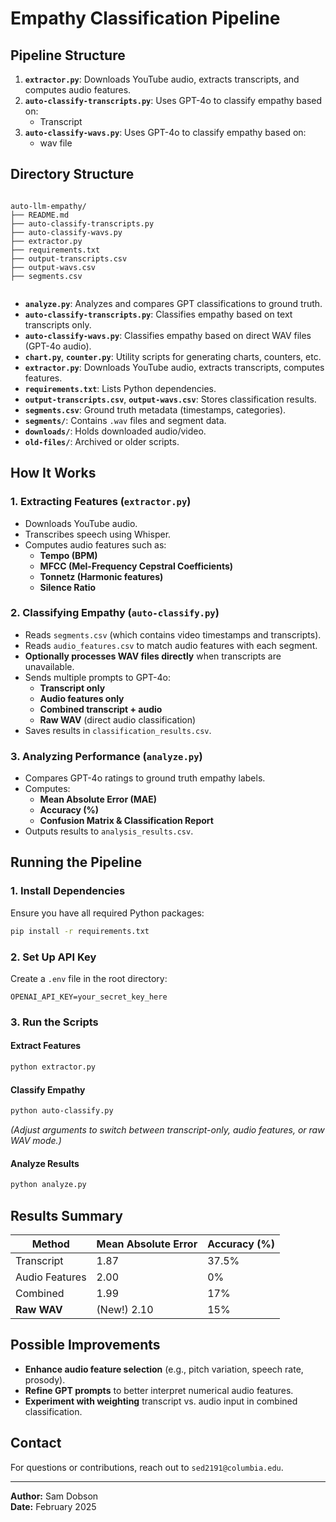 # Empathy Classification Pipeline

## Pipeline Structure

1. **`extractor.py`**: Downloads YouTube audio, extracts transcripts, and computes audio features.
2. **`auto-classify-transcripts.py`**: Uses GPT-4o to classify empathy based on:
   - Transcript
3. **`auto-classify-wavs.py`**: Uses GPT-4o to classify empathy based on:
   - wav file

## Directory Structure
```

auto-llm-empathy/
├── README.md
├── auto-classify-transcripts.py
├── auto-classify-wavs.py
├── extractor.py
├── requirements.txt
├── output-transcripts.csv
├── output-wavs.csv
├── segments.csv


````

- **`analyze.py`**: Analyzes and compares GPT classifications to ground truth.
- **`auto-classify-transcripts.py`**: Classifies empathy based on text transcripts only.
- **`auto-classify-wavs.py`**: Classifies empathy based on direct WAV files (GPT-4o audio).
- **`chart.py`**, **`counter.py`**: Utility scripts for generating charts, counters, etc.
- **`extractor.py`**: Downloads YouTube audio, extracts transcripts, computes features.
- **`requirements.txt`**: Lists Python dependencies.
- **`output-transcripts.csv`**, **`output-wavs.csv`**: Stores classification results.
- **`segments.csv`**: Ground truth metadata (timestamps, categories).
- **`segments/`**: Contains `.wav` files and segment data.
- **`downloads/`**: Holds downloaded audio/video.
- **`old-files/`**: Archived or older scripts.

## How It Works

### 1. Extracting Features (`extractor.py`)

- Downloads YouTube audio.
- Transcribes speech using Whisper.
- Computes audio features such as:
  - **Tempo (BPM)**
  - **MFCC (Mel-Frequency Cepstral Coefficients)**
  - **Tonnetz (Harmonic features)**
  - **Silence Ratio**

### 2. Classifying Empathy (`auto-classify.py`)

- Reads `segments.csv` (which contains video timestamps and transcripts).
- Reads `audio_features.csv` to match audio features with each segment.
- **Optionally processes WAV files directly** when transcripts are unavailable.
- Sends multiple prompts to GPT-4o:
  - **Transcript only**
  - **Audio features only**
  - **Combined transcript + audio**
  - **Raw WAV** (direct audio classification)
- Saves results in `classification_results.csv`.

### 3. Analyzing Performance (`analyze.py`)

- Compares GPT-4o ratings to ground truth empathy labels.
- Computes:
  - **Mean Absolute Error (MAE)**
  - **Accuracy (%)**
  - **Confusion Matrix & Classification Report**
- Outputs results to `analysis_results.csv`.

## Running the Pipeline

### 1. Install Dependencies

Ensure you have all required Python packages:

```sh
pip install -r requirements.txt
````

### 2. Set Up API Key

Create a `.env` file in the root directory:

```
OPENAI_API_KEY=your_secret_key_here
```

### 3. Run the Scripts

#### Extract Features

```sh
python extractor.py
```

#### Classify Empathy

```sh
python auto-classify.py
```

_(Adjust arguments to switch between transcript-only, audio features, or raw WAV mode.)_

#### Analyze Results

```sh
python analyze.py
```

## Results Summary

| Method         | Mean Absolute Error | Accuracy (%) |
| -------------- | ------------------- | ------------ |
| Transcript     | 1.87                | 37.5%        |
| Audio Features | 2.00                | 0%           |
| Combined       | 1.99                | 17%          |
| **Raw WAV**    | (New!) 2.10         | 15%          |

## Possible Improvements

- **Enhance audio feature selection** (e.g., pitch variation, speech rate, prosody).
- **Refine GPT prompts** to better interpret numerical audio features.
- **Experiment with weighting** transcript vs. audio input in combined classification.

## Contact

For questions or contributions, reach out to `sed2191@columbia.edu`.

---

**Author:** Sam Dobson  
**Date:** February 2025
